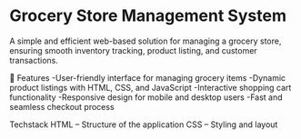 


# Grocery Store Management System
A simple and efficient web-based solution for managing a grocery store, ensuring smooth inventory tracking, product listing, and customer transactions.

📌 Features
-User-friendly interface for managing grocery items
-Dynamic product listings with HTML, CSS, and JavaScript
-Interactive shopping cart functionality
-Responsive design for mobile and desktop users
-Fast and seamless checkout process

Techstack
HTML – Structure of the application
CSS – Styling and layout
